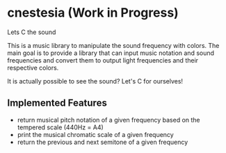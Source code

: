 # cnestesia (Work in Progress)
Lets C the sound

This is a music library to manipulate the sound frequency with colors.
The main goal is to provide a library that can input music notation and sound frequencies
and convert them to output light frequencies and their respective colors.

It is actually possible to see the sound? Let's C for ourselves!

## Implemented Features
- return musical pitch notation of a given frequency based on the tempered scale (440Hz = A4)
- print the musical chromatic scale of a given frequency
- return the previous and next semitone of a given frequency

